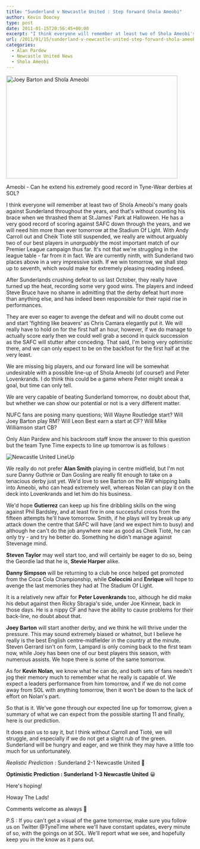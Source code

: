 ```yaml
---
title: "Sunderland v Newcastle United : Step forward Shola Ameobi"
author: Kevin Doocey
type: post
date: 2011-01-15T20:56:45+00:00
excerpt: "I think everyone will remember at least two of Shola Ameobi's many goals against Sunderland throughout the years, and that's without.."
url: /2011/01/15/sunderland-v-newcastle-united-step-forward-shola-ameobi/
categories:
  - Alan Pardew
  - Newcastle United News
  - Shola Ameobi
---
```


<img class="size-full wp-image-2506" title="Joey-Barton-Shola-Ameobi" src="https://www.tynetime.com/wp-content/uploads/2011/01/Joey-Barton-and-Shola-Ameobi-006.jpg" alt="Joey Barton and Shola Ameobi" width="460" height="276" srcset="https://www.tynetime.com/wp-content/uploads/2011/01/Joey-Barton-and-Shola-Ameobi-006.jpg 460w, https://www.tynetime.com/wp-content/uploads/2011/01/Joey-Barton-and-Shola-Ameobi-006-300x180.jpg 300w" sizes="(max-width: 460px) 100vw, 460px" />

Ameobi - Can he extend his extremely good record in Tyne-Wear derbies at SOL?

I think everyone will remember at least two of Shola Ameobi's many goals against Sunderland throughout the years, and that's without counting his brace when we thrashed them at St.James' Park at Halloween. He has a very good record of scoring against SAFC down through the years, and we will need him more than ever tomorrow at the Stadium Of Light. With Andy Carroll out and Cheik Tioté still suspended, we really are without arguably two of our best players in _unarguably_ the most important match of our Premier League campaign thus far. It's not that we're struggling in the league table - far from it in fact. We are currently ninth, with Sunderland two places above in a very impressive sixth. If we win tomorrow, we shall step up to seventh, which would make for extremely pleasing reading indeed.

After Sunderlands crushing defeat to us last October, they really have turned up the heat, recording some very good wins. The players and indeed Steve Bruce have no shame in admitting that the derby defeat hurt more than anything else, and has indeed been responsible for their rapid rise in performances.

They are ever so eager to avenge the defeat and will no doubt come out and start 'fighting like beavers' as Chris Camara elegantly put it. We will really have to hold on for the first half an hour, however, if we do manage to actually score early then we could well grab a second in quick succession as the SAFC will stutter after conceding. That said, I'm being very optimistic there, and we can only expect to be on the backfoot for the first half at the very least.

We are missing big players, and our forward line will be somewhat undesirable with a possible line-up of Shola Ameobi (of course!) and Peter Lovenkrands. I do think this could be a game where Peter might sneak a goal, but time can only tell.

We are very capable of beating Sunderland tomorrow, no doubt about that, but whether we can show our potential or not is a very different matter.

NUFC fans are posing many questions; Will Wayne Routledge start? Will Joey Barton play RM? Will Leon Best earn a start at CF? Will Mike Williamson start CB?

Only Alan Pardew and his backroom staff know the answer to this question but the team Tyne Time expects to line up tomorrow is as follows :

![Newcastle United LineUp](https://www.tynetime.com/wp-content/uploads/2011/01/NewcastleUNited-LineUp.png "NewcastleUnited-LineUp")

We really do not prefer **Alan Smith** playing in centre midfield, but I'm not sure Danny Guthrie or Dan Gosling are really fit enough to take on a tenacious derby just yet. We'd love to see Barton on the RW whipping balls into Ameobi, who can head extremely well, whereas Nolan can play it on the deck into Lovenkrands and let him do his business.

We'd hope **Gutierrez** can keep up his fine dribbling skills on the wing against Phil Bardsley, and at least fire in one successful cross from the fifteen attempts he'll have tomorrow. Smith, if he plays will try break up any attack down the centre that SAFC will have (and we expect him to busy) and although he can't do the job anywhere near as good as Cheik Tioté, he can only try - and try he better do. Something he didn't manage against Stevenage mind.

**Steven Taylor** may well start too, and will certainly be eager to do so, being the Geordie lad that he is, **Stevie Harper** alike.

**Danny Simpson** will be returning to a club he once helped get promoted from the Coca Cola Championship, while **Coloccini** and **Enrique** will hope to avenge the last memories they had at The Stadium Of Light.

It is a relatively new affair for **Peter Lovenkrands** too, although he did make his debut against then Ricky Sbragia's side, under Joe Kinnear, back in those days. He is a nippy CF and have the ability to cause problems for their back-line, no doubt about that.

**Joey Barton** will start another derby, and we think he will thrive under the pressure. This may sound extremely biased or whatnot, but I believe he really is the best English centre-midfielder in the country at the minute. Steven Gerrard isn't on form, Lampard is only coming back to the first team now, while Joey has been one of our best players this season, with numerous assists. We hope there is some of the same tomorrow.

As for **Kevin Nolan**, we know what he can do, and both sets of fans needn't jog their memory much to remember what he really is capable of. We expect a leaders performance from him tomorrow, and if we do not come away from SOL with anything tomorrow, then it won't be down to the lack of effort on Nolan's part.

So that is it. We've gone through our expected line up for tomorrow, given a summary of what we can expect from the possible starting 11 and finally, here is our prediction.

It does pain us to say it, but I think without Carroll and Tioté, we will struggle, and especially if we do not get a slight rub of the green. Sunderland will be hungry and eager, and we think they may have a little too much for us unfortunately.

_Realistic Prediction_ : Sunderland 2-1 Newcastle United 🙁

**Optimistic Prediction : Sunderland 1-3 Newcastle United** 😀

Here's hoping!

Howay The Lads!

Comments welcome as always 🙂

P.S : If you can't get a visual of the game tomorrow, make sure you follow us on Twitter @TyneTime where we'll have constant updates, every minute of so, with the goings on at SOL. We'll report what we see, and hopefully keep you in the know as it pans out.
